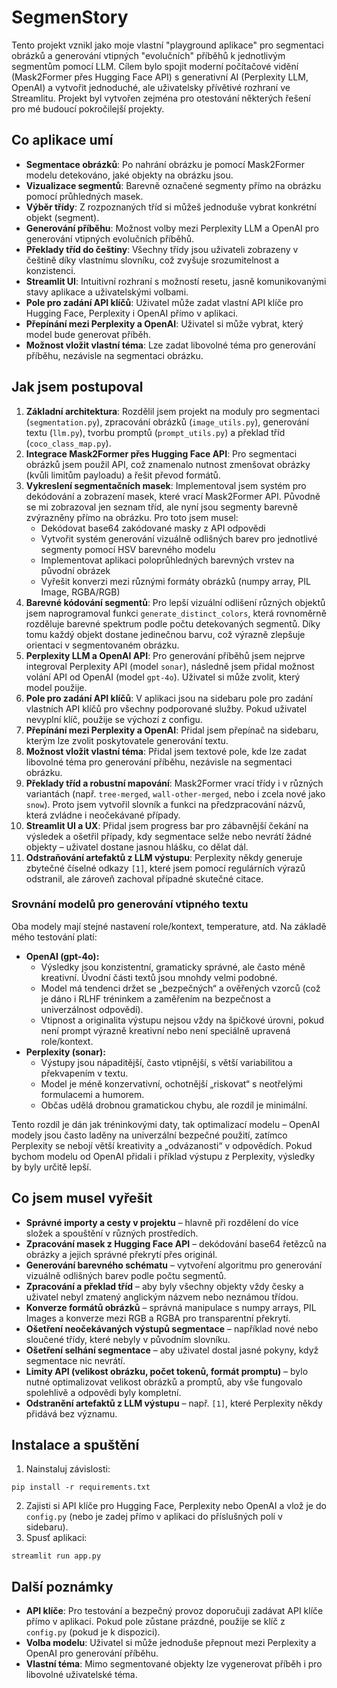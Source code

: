 # SegmenStory

Tento projekt vznikl jako moje vlastní "playground aplikace" pro segmentaci obrázků a generování vtipných "evolučních" příběhů k jednotlivým segmentům pomocí LLM. Cílem bylo spojit moderní počítačové vidění (Mask2Former přes Hugging Face API) s generativní AI (Perplexity LLM, OpenAI) a vytvořit jednoduché, ale uživatelsky přívětivé rozhraní ve Streamlitu. Projekt byl vytvořen zejména pro otestování některých řešení pro mé budoucí pokročilejší projekty.  

## Co aplikace umí

- **Segmentace obrázků**: Po nahrání obrázku je pomocí Mask2Former modelu detekováno, jaké objekty na obrázku jsou.
- **Vizualizace segmentů**: Barevně označené segmenty přímo na obrázku pomocí průhledných masek.
- **Výběr třídy**: Z rozpoznaných tříd si můžeš jednoduše vybrat konkrétní objekt (segment).
- **Generování příběhu**: Možnost volby mezi Perplexity LLM a OpenAI pro generování vtipných evolučních příběhů.
- **Překlady tříd do češtiny**: Všechny třídy jsou uživateli zobrazeny v češtině díky vlastnímu slovníku, což zvyšuje srozumitelnost a konzistenci.
- **Streamlit UI**: Intuitivní rozhraní s možností resetu, jasně komunikovanými stavy aplikace a uživatelskými volbami.
- **Pole pro zadání API klíčů**: Uživatel může zadat vlastní API klíče pro Hugging Face, Perplexity i OpenAI přímo v aplikaci.
- **Přepínání mezi Perplexity a OpenAI**: Uživatel si může vybrat, který model bude generovat příběh.
- **Možnost vložit vlastní téma**: Lze zadat libovolné téma pro generování příběhu, nezávisle na segmentaci obrázku.


## Jak jsem postupoval

1. **Základní architektura**:
Rozdělil jsem projekt na moduly pro segmentaci (`segmentation.py`), zpracování obrázků (`image_utils.py`), generování textu (`llm.py`), tvorbu promptů (`prompt_utils.py`) a překlad tříd (`coco_class_map.py`).
2. **Integrace Mask2Former přes Hugging Face API**:
Pro segmentaci obrázků jsem použil API, což znamenalo nutnost zmenšovat obrázky (kvůli limitům payloadu) a řešit převod formátů.
3. **Vykreslení segmentačních masek**:
Implementoval jsem systém pro dekódování a zobrazení masek, které vrací Mask2Former API. Původně se mi zobrazoval jen seznam tříd, ale nyní jsou segmenty barevně zvýrazněny přímo na obrázku. Pro toto jsem musel:
    - Dekódovat base64 zakódované masky z API odpovědi
    - Vytvořit systém generování vizuálně odlišných barev pro jednotlivé segmenty pomocí HSV barevného modelu
    - Implementovat aplikaci poloprůhledných barevných vrstev na původní obrázek
    - Vyřešit konverzi mezi různými formáty obrázků (numpy array, PIL Image, RGBA/RGB)
4. **Barevné kódování segmentů**:
Pro lepší vizuální odlišení různých objektů jsem naprogramoval funkci `generate_distinct_colors`, která rovnoměrně rozděluje barevné spektrum podle počtu detekovaných segmentů. Díky tomu každý objekt dostane jedinečnou barvu, což výrazně zlepšuje orientaci v segmentovaném obrázku.
5. **Perplexity LLM a OpenAI API**:
Pro generování příběhů jsem nejprve integroval Perplexity API (model `sonar`), následně jsem přidal možnost volání API od OpenAI (model `gpt-4o`). Uživatel si může zvolit, který model použije.
6. **Pole pro zadání API klíčů**:
V aplikaci jsou na sidebaru pole pro zadání vlastních API klíčů pro všechny podporované služby. Pokud uživatel nevyplní klíč, použije se výchozí z configu.
7. **Přepínání mezi Perplexity a OpenAI**:
Přidal jsem přepínač na sidebaru, kterým lze zvolit poskytovatele generování textu.
8. **Možnost vložit vlastní téma**:
Přidal jsem textové pole, kde lze zadat libovolné téma pro generování příběhu, nezávisle na segmentaci obrázku.
9. **Překlady tříd a robustní mapování**:
Mask2Former vrací třídy i v různých variantách (např. `tree-merged`, `wall-other-merged`, nebo i zcela nové jako `snow`). Proto jsem vytvořil slovník a funkci na předzpracování názvů, která zvládne i neočekávané případy.
10. **Streamlit UI a UX**:
Přidal jsem progress bar pro zábavnější čekání na výsledek a ošetřil případy, kdy segmentace selže nebo nevrátí žádné objekty – uživatel dostane jasnou hlášku, co dělat dál.
11. **Odstraňování artefaktů z LLM výstupu**:
Perplexity někdy generuje zbytečné číselné odkazy `[1]`, které jsem pomocí regulárních výrazů odstranil, ale zároveň zachoval případné skutečné citace.

### Srovnání modelů pro generování vtipného textu

Oba modely mají stejné nastavení role/kontext, temperature, atd. Na základě mého testování platí:

- **OpenAI (gpt-4o):**
    - Výsledky jsou konzistentní, gramaticky správné, ale často méně kreativní. Úvodní části textů jsou mnohdy velmi podobné.
    - Model má tendenci držet se „bezpečných“ a ověřených vzorců (což je dáno i RLHF tréninkem a zaměřením na bezpečnost a univerzálnost odpovědí).
    - Vtipnost a originalita výstupu nejsou vždy na špičkové úrovni, pokud není prompt výrazně kreativní nebo není speciálně upravená role/kontext. 
- **Perplexity (sonar):**
    - Výstupy jsou nápaditější, často vtipnější, s větší variabilitou a překvapením v textu.
    - Model je méně konzervativní, ochotnější „riskovat“ s neotřelými formulacemi a humorem.
    - Občas udělá drobnou gramatickou chybu, ale rozdíl je minimální.

Tento rozdíl je dán jak tréninkovými daty, tak optimalizací modelu – OpenAI modely jsou často laděny na univerzální bezpečné použití, zatímco Perplexity se nebojí větší kreativity a „odvázanosti“ v odpovědích. Pokud bychom modelu od OpenAI přidali i příklad výstupu z Perplexity, výsledky by byly určitě lepší. 

## Co jsem musel vyřešit

- **Správné importy a cesty v projektu** – hlavně při rozdělení do více složek a spouštění v různých prostředích.
- **Zpracování masek z Hugging Face API** – dekódování base64 řetězců na obrázky a jejich správné překrytí přes originál.
- **Generování barevného schématu** – vytvoření algoritmu pro generování vizuálně odlišných barev podle počtu segmentů.
- **Zpracování a překlad tříd** – aby byly všechny objekty vždy česky a uživatel nebyl zmatený anglickým názvem nebo neznámou třídou.
- **Konverze formátů obrázků** – správná manipulace s numpy arrays, PIL Images a konverze mezi RGB a RGBA pro transparentní překrytí.
- **Ošetření neočekávaných výstupů segmentace** – například nové nebo sloučené třídy, které nebyly v původním slovníku.
- **Ošetření selhání segmentace** – aby uživatel dostal jasné pokyny, když segmentace nic nevrátí.
- **Limity API (velikost obrázku, počet tokenů, formát promptu)** – bylo nutné optimalizovat velikost obrázků a promptů, aby vše fungovalo spolehlivě a odpovědi byly kompletní.
- **Odstranění artefaktů z LLM výstupu** – např. `[1]`, které Perplexity někdy přidává bez významu.


## Instalace a spuštění

1. Nainstaluj závislosti:

```
pip install -r requirements.txt
```

2. Zajisti si API klíče pro Hugging Face, Perplexity nebo OpenAI a vlož je do `config.py` (nebo je zadej přímo v aplikaci do příslušných polí v sidebaru).
3. Spusť aplikaci:

```
streamlit run app.py
```


## Další poznámky

- **API klíče**: Pro testování a bezpečný provoz doporučuji zadávat API klíče přímo v aplikaci. Pokud pole zůstane prázdné, použije se klíč z `config.py` (pokud je k dispozici).
- **Volba modelu**: Uživatel si může jednoduše přepnout mezi Perplexity a OpenAI pro generování příběhu.
- **Vlastní téma**: Mimo segmentované objekty lze vygenerovat příběh i pro libovolné uživatelské téma.
